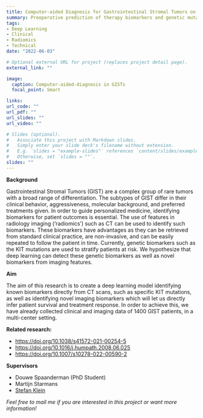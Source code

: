 ```yaml
---
title: Computer-aided Diagnosis for Gastrointestinal Stromal Tumors on CT using Deep Learning
summary: Preoperative prediction of therapy biomarkers and genetic mutations using radiomics and deep learning to select patients for treatment
tags:
- Deep Learning
- Clinical
- Radiomics
- Technical
date: "2022-06-03"

# Optional external URL for project (replaces project detail page).
external_link: ""

image:
  caption: Computer-aided-diagnosis in GISTs
  focal_point: Smart

links:
url_code: ""
url_pdf: ""
url_slides: ""
url_video: ""

# Slides (optional).
#   Associate this project with Markdown slides.
#   Simply enter your slide deck's filename without extension.
#   E.g. `slides = "example-slides"` references `content/slides/example-slides.md`.
#   Otherwise, set `slides = ""`.
slides: ""
---
```


**Background**

Gastrointestinal Stromal Tumors (GIST) are a complex group of rare tumors with a broad range of differentiation. The subtypes of GIST differ in their clinical behavior, aggressiveness, molecular background, and preferred treatments given. In order to guide personalized medicine, identifying biomarkers for patient outcomes is essential. The use of features in radiology imaging (‘radiomics’) such as CT can be used to identify such biomarkers. These biomarkers have advantages as they can be retrieved from standard clinical practice, are non-invasive, and can be easily repeated to follow the patient in time. Currently, genetic biomarkers such as the KIT mutations are used to stratify patients at risk. We hypothesize that deep learning can detect these genetic biomarkers as well as novel biomarkers from imaging features.

**Aim**

The aim of this research is to create a deep learning model identifying known biomarkers directly from CT scans, such as specific KIT mutations, as well as identifying novel imaging biomarkers which will let us directly infer patient survival and treatment response. In order to achieve this, we have already collected clinical and imaging data of 1400 GIST patients, in a multi-center setting.

**Related research:**
- https://doi.org/10.1038/s41572-021-00254-5
- https://doi.org/10.1016/j.humpath.2008.06.025
- https://doi.org/10.1007/s10278-022-00590-2

**Supervisors**
- Douwe Spaanderman (PhD Student)
- Martijn Starmans
- [Stefan Klein](https://www.erasmusmc.nl/en/research/researchers/klein-stefan)

*Feel free to mail me if you are interested in this project or want more information!*
